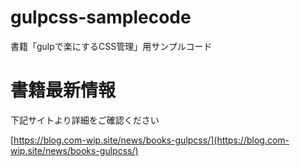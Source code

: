 # gulpcss-samplecode

書籍「gulpで楽にするCSS管理」用サンプルコード

# 書籍最新情報

下記サイトより詳細をご確認ください

[https://blog.com-wip.site/news/books-gulpcss/](https://blog.com-wip.site/news/books-gulpcss/)
